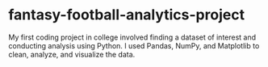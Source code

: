 # fantasy-football-analytics-project
My first coding project in college involved finding a dataset of interest and conducting analysis using Python. I used Pandas, NumPy, and Matplotlib to clean, analyze, and visualize the data. 
